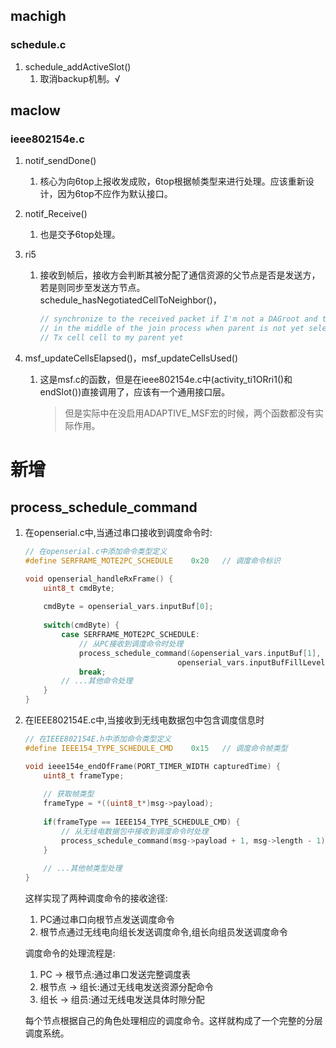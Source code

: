 

## machigh

### schedule.c

1. schedule_addActiveSlot()
   1. 取消backup机制。√

## maclow

### ieee802154e.c

1. notif_sendDone()

   1. 核心为向6top上报收发成败，6top根据帧类型来进行处理。应该重新设计，因为6top不应作为默认接口。

2. notif_Receive()

   1. 也是交予6top处理。

3. ri5

   1. 接收到帧后，接收方会判断其被分配了通信资源的父节点是否是发送方，若是则同步至发送方节点。schedule_hasNegotiatedCellToNeighbor()，

      ```c
      // synchronize to the received packet if I'm not a DAGroot and this is my preferred parent or in case I'm
      // in the middle of the join process when parent is not yet selected or in case I don't have an autonomous
      // Tx cell cell to my parent yet
      ```

4. msf_updateCellsElapsed()，msf_updateCellsUsed()

   1. 这是msf.c的函数，但是在ieee802154e.c中(activity_ti1ORri1()和endSlot())直接调用了，应该有一个通用接口层。

      > 但是实际中在没启用ADAPTIVE_MSF宏的时候，两个函数都没有实际作用。

# 新增

## process_schedule_command

1. 在openserial.c中,当通过串口接收到调度命令时:

   ```c
   // 在openserial.c中添加命令类型定义
   #define SERFRAME_MOTE2PC_SCHEDULE    0x20   // 调度命令标识
   
   void openserial_handleRxFrame() {
       uint8_t cmdByte;
       
       cmdByte = openserial_vars.inputBuf[0];
       
       switch(cmdByte) {
           case SERFRAME_MOTE2PC_SCHEDULE:
               // 从PC接收到调度命令时处理
               process_schedule_command(&openserial_vars.inputBuf[1],
                                     openserial_vars.inputBufFillLevel-1);
               break;
           // ...其他命令处理
       }
   }
   ```

2. 在IEEE802154E.c中,当接收到无线电数据包中包含调度信息时

   ```c
   // 在IEEE802154E.h中添加命令类型定义 
   #define IEEE154_TYPE_SCHEDULE_CMD    0x15   // 调度命令帧类型
   
   void ieee154e_endOfFrame(PORT_TIMER_WIDTH capturedTime) {
       uint8_t frameType;
       
       // 获取帧类型
       frameType = *((uint8_t*)msg->payload);
       
       if(frameType == IEEE154_TYPE_SCHEDULE_CMD) {
           // 从无线电数据包中接收到调度命令时处理
           process_schedule_command(msg->payload + 1, msg->length - 1);
       }
       
       // ...其他帧类型处理
   }
   ```

   这样实现了两种调度命令的接收途径:

   1. PC通过串口向根节点发送调度命令
   2. 根节点通过无线电向组长发送调度命令,组长向组员发送调度命令

   调度命令的处理流程是:

   1. PC -> 根节点:通过串口发送完整调度表
   2. 根节点 -> 组长:通过无线电发送资源分配命令
   3. 组长 -> 组员:通过无线电发送具体时隙分配

   每个节点根据自己的角色处理相应的调度命令。这样就构成了一个完整的分层调度系统。



